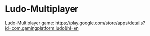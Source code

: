 Ludo-Multiplayer
=========

Ludo-Multiplayer game: https://play.google.com/store/apps/details?id=com.gamingplatform.ludo&hl=en
